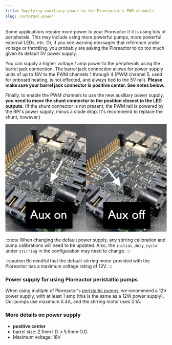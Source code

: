 ```yaml
---
title: Supplying auxiliary power to the Pioreactor's PWM channels
slug: /external-power
---
```


Some applications require more power to your Pioreactor if it is using lots of peripherals. This may include using more powerful pumps, more powerful external LEDs, etc. Or, if you see warning messages that reference under voltage or throttling, you probably are asking the Pioreactor to do too much given its default 5V power supply.

You can supply a higher voltage / amp power to the peripherals using the barrel jack connection. The barrel jack connection allows for power supply units of up to 18V to the PWM channels 1 through 4 (PWM channel 5, used for onboard heating, is not effected, and always tied to the 5V rail). **Please make sure your barrel jack connector is positive center. See notes below.**.

Finally, to enable the PWM channels to use the new auxiliary power supply, **you need to move the shunt connector to the position closest to the LED outputs**. (If the shunt connector is not present, the PWM rail is powered by the RPi's power supply, minus a diode drop. It's recommend to replace the shunt, however.)


![left image shows the shunt connector in the ON position, right image shows shunt connector in the OFF position](/img/user-guide/aux_position.png)


:::note
When changing the default power supply, any stirring calibration and pump calibrations will need to be updated. Also, the `initial_duty_cycle` under `stirring` in the configuration may need to change.
:::

:::caution
Be mindful that the default stirring motor provided with the Pioreactor has a maximum voltage rating of 12V.
:::


### Power supply for using Pioreactor peristaltic pumps

When using multiple of Pioreactor's [peristaltic pumps](https://pioreactor.com/products/peristaltic-pump), we recommend a 12V power supply, with at least 1 amp (this is the same as a 12W power supply). Our pumps use maximum 0.4A, and the stirring motor uses 0.1A.


### More details on power supply

 - **positive center**
 - barrel size: 2.1mm I.D. x 5.5mm O.D.
 - Maximum voltage: 18V

